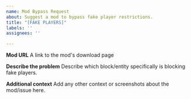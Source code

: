 ```yaml
---
name: Mod Bypass Request
about: Suggest a mod to bypass fake player restrictions.
title: "[FAKE PLAYERS]"
labels: ''
assignees: ''

---
```


**Mod URL**
A link to the mod's download page

**Describe the problem**
Describe which block/entity specifically is blocking fake players.

**Additional context**
Add any other context or screenshots about the mod/issue here.
